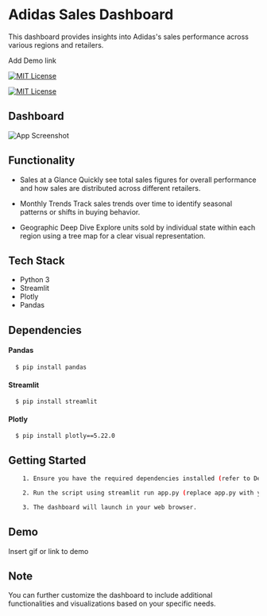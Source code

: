 
# Adidas Sales Dashboard

This dashboard provides insights into Adidas's sales performance across various regions and retailers.

Add Demo link


[![MIT License](https://img.shields.io/badge/License-MIT-green.svg)](https://choosealicense.com/licenses/mit/)

[![MIT License](https://img.shields.io/pypi/pyversions/streamlit)](https://choosealicense.com/licenses/mit/)
## Dashboard

![App Screenshot](https://via.placeholder.com/468x300?text=App+Screenshot+Here)


## Functionality

- Sales at a Glance
Quickly see total sales figures for overall performance and how sales are distributed across different retailers.

- Monthly Trends
Track sales trends over time to identify seasonal patterns or shifts in buying behavior.

- Geographic Deep Dive
Explore units sold by individual state within each region using a tree map for a clear visual representation.
## Tech Stack

- Python 3
- Streamlit
- Plotly
- Pandas
## Dependencies

#### Pandas

```
  $ pip install pandas
```

#### Streamlit

```
  $ pip install streamlit
```

#### Plotly

```
  $ pip install plotly==5.22.0
```
## Getting Started


```bash
    1. Ensure you have the required dependencies installed (refer to Dependencies section).

    2. Run the script using streamlit run app.py (replace app.py with your actual file name).

    3. The dashboard will launch in your web browser.
```
    
## Demo

Insert gif or link to demo


## Note

You can further customize the dashboard to include additional functionalities and visualizations based on your specific needs.

